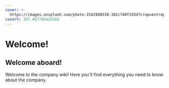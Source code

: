 ```yaml
---
cover: >-
  https://images.unsplash.com/photo-1542988538-102c740f293d?crop=entropy&cs=tinysrgb&fm=jpg&ixid=MnwxOTcwMjR8MHwxfHNlYXJjaHw0fHxibGFjayUyMGxpdmVzJTIwbWF0dGVyfGVufDB8fHx8MTY1NDY2MjMxMQ&ixlib=rb-1.2.1&q=80
coverY: 307.007786429366
---
```


# Welcome!

## Welcome aboard!

Welcome to the company wiki! Here you'll find everything you need to know about the company.
